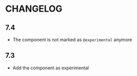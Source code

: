 CHANGELOG
=========

7.4
---

 * The component is not marked as `@experimental` anymore

7.3
---

 * Add the component as experimental

